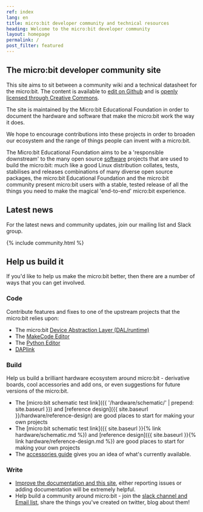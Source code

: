 ```yaml
---
ref: index
lang: en
title: micro:bit developer community and technical resources
heading: Welcome to the micro:bit developer community
layout: homepage
permalink: /
post_filter: featured
---
```


## The micro:bit developer community site

This site aims to sit between a community wiki and a technical datasheet for the micro:bit.
The content is available to [edit on Github](http://github.com/microbit-foundation/dev-docs) and is [openly licensed through Creative Commons](https://github.com/microbit-foundation/dev-docs/blob/master/LICENSE.MD).

The site is maintained by the Micro:bit Educational Foundation in order to document the hardware and software that make the micro:bit work the way it does.

We hope to encourage contributions into these projects in order to broaden our ecosystem and the range of things people can invent with a micro:bit.

The Micro:bit Educational Foundation aims to be a 'responsible downstream' to the many open source [software](https://tech.microbit.org/software/) projects that are used to build the micro:bit: much like a good Linux distribution collates, tests, stabilises and releases combinations of many diverse open source packages, the micro:bit Educational Foundation and the micro:bit community present micro:bit users with a stable, tested release of all the things you need to make the magical 'end-to-end' micro:bit experience.

## Latest news

For the latest news and community updates, join our mailing list and Slack group.

{% include community.html %}

## Help us build it

If you'd like to help us make the micro:bit better, then there are a number of ways that you can get involved.

### Code

Contribute features and fixes to one of the upstream projects that the micro:bit relies upon:

- The micro:bit [Device Abstraction Layer (DAL/runtime)](https://lancaster-university.github.io/microbit-docs/)
- The [MakeCode Editor](https://github.com/microsoft/pxt-microbit)
- The [Python Editor](https://github.com/bbcmicrobit/PythonEditor)
- [DAPlink](https://github.com/ARMmbed/DAPLink)

### Build

Help us build a brilliant hardware ecosystem around micro:bit - derivative boards, cool accessories and add ons, or even suggestions for future versions of the micro:bit.

- The [micro:bit schematic test link]({{ '/hardware/schematic/' | prepend: site.baseurl }}) and [reference design]({{ site.baseurl }}/hardware/reference-design) are good places to start for making your own projects
- The [micro:bit schematic test link]({{ site.baseurl }}{% link hardware/schematic.md %}) and [reference design]({{ site.baseurl }}{% link hardware/reference-design.md %}) are good places to start for making your own projects
- The [accessories guide](https://microbit.org/buy/accessories/) gives you an idea of what's currently available.

### Write

- [Improve the documentation and this site](https://github.com/microbit-foundation/dev-docs), either reporting issues or adding documentation will be extremely helpful.
- Help build a community around micro:bit - join the [slack channel and Email list](/community/), share the things you've created on twitter, blog about them!
